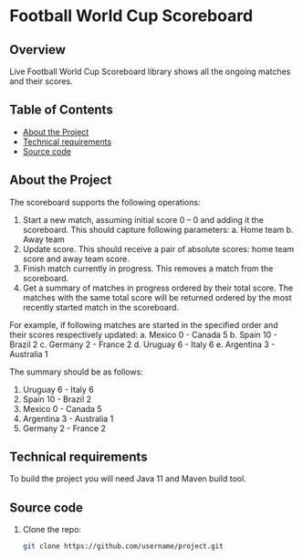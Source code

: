 # Football World Cup Scoreboard

## Overview
Live Football World Cup Scoreboard library shows all the ongoing matches and their scores.

## Table of Contents
- [About the Project](#about-the-project)
- [Technical requirements](#technical-requirements)
- [Source code](#source-code)

## About the Project

The scoreboard supports the following operations:
1. Start a new match, assuming initial score 0 – 0 and adding it the scoreboard.
This should capture following parameters:
a. Home team
b. Away team
2. Update score. This should receive a pair of absolute scores: home team score and away
team score.
3. Finish match currently in progress. This removes a match from the scoreboard.
4. Get a summary of matches in progress ordered by their total score. The matches with the
same total score will be returned ordered by the most recently started match in the
scoreboard.

For example, if following matches are started in the specified order and their scores
respectively updated:
a. Mexico 0 - Canada 5
b. Spain 10 - Brazil 2
c. Germany 2 - France 2
d. Uruguay 6 - Italy 6
e. Argentina 3 - Australia 1

The summary should be as follows:
1. Uruguay 6 - Italy 6
2. Spain 10 - Brazil 2
3. Mexico 0 - Canada 5
4. Argentina 3 - Australia 1
5. Germany 2 - France 2

## Technical requirements
To build the project you will need Java 11 and Maven build tool.

## Source code
1. Clone the repo:
   ```bash
   git clone https://github.com/username/project.git
